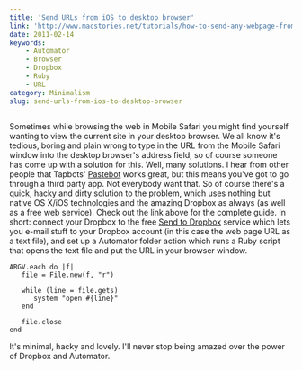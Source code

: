 ```yaml
---
title: 'Send URLs from iOS to desktop browser'
link: 'http://www.macstories.net/tutorials/how-to-send-any-webpage-from-ios-to-your-mac-browser/'
date: 2011-02-14
keywords:
    - Automator
    - Browser
    - Dropbox
    - Ruby
    - URL
category: Minimalism
slug: send-urls-from-ios-to-desktop-browser
---
```


Sometimes while browsing the web in Mobile Safari you might find yourself wanting to view the
current site in your desktop browser. We all know it's tedious, boring and plain wrong to type in
the URL from the Mobile Safari window into the desktop browser's address field, so of course someone
has come up with a solution for this. Well, many solutions. I hear from other people that Tapbots'
[Pastebot](http://tapbots.com/software/pastebot/) works great, but this means you've got to go
through a third party app. Not everybody want that. So of course there's a quick, hacky and dirty
solution to the problem, which uses nothing but native OS X/iOS technologies and the amazing Dropbox
as always (as well as a free web service). Check out the link above for the complete guide. In
short: connect your Dropbox to the free [Send to Dropbox](http://sendtodropbox.com/) service which
lets you e-mail stuff to your Dropbox account (in this case the web page URL as a text file), and
set up a Automator folder action which runs a Ruby script that opens the text file and put the URL
in your browser window.

    ARGV.each do |f|
       file = File.new(f, "r")
       
       while (line = file.gets)
          system "open #{line}"
       end

       file.close
    end

It's minimal, hacky and lovely. I'll never stop being amazed over the power of Dropbox and
Automator.
